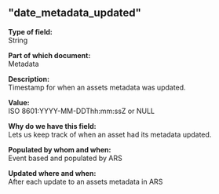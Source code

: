 ## "date_metadata_updated"

**Type of field:**  
String  

**Part of which document:**  
Metadata

**Description:**  
Timestamp for when an assets metadata was updated.   

**Value:**  
ISO 8601:YYYY-MM-DDThh:mm:ssZ or NULL

**Why do we have this field:**  
Lets us keep track of when an asset had its metadata updated.   

**Populated by whom and when:**  
Event based and populated by ARS

**Updated where and when:**  
After each update to an assets metadata in ARS 

